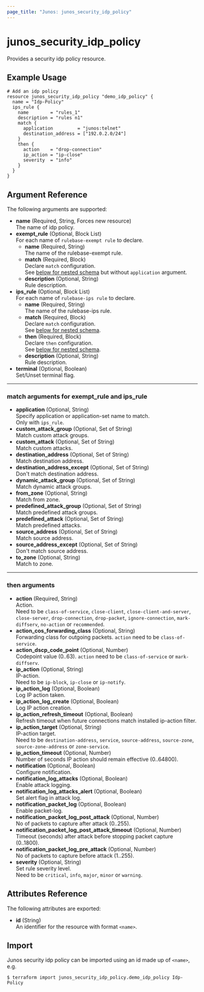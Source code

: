 ```yaml
---
page_title: "Junos: junos_security_idp_policy"
---
```


# junos_security_idp_policy

Provides a security idp policy resource.

## Example Usage

```hcl
# Add an idp policy
resource junos_security_idp_policy "demo_idp_policy" {
  name = "Idp-Policy"
  ips_rule {
    name        = "rules_1"
    description = "rules n1"
    match {
      application         = "junos:telnet"
      destination_address = ["192.0.2.0/24"]
    }
    then {
      action    = "drop-connection"
      ip_action = "ip-close"
      severity  = "info"
    }
  }
}
```

## Argument Reference

The following arguments are supported:

- **name** (Required, String, Forces new resource)  
  The name of idp policy.
- **exempt_rule** (Optional, Block List)  
  For each name of `rulebase-exempt rule` to declare.
  - **name** (Required, String)  
    The name of the rulebase-exempt rule.
  - **match** (Required, Block)  
    Declare `match` configuration.  
    See [below for nested schema](#match-arguments-for-exempt_rule-and-ips_rule) but without
    `application` argument.
  - **description** (Optional, String)  
    Rule description.
- **ips_rule** (Optional, Block List)  
  For each name of `rulebase-ips rule` to declare.
  - **name** (Required, String)  
    The name of the rulebase-ips rule.
  - **match** (Required, Block)  
    Declare `match` configuration.  
    See [below for nested schema](#match-arguments-for-exempt_rule-and-ips_rule).
  - **then** (Required, Block)  
    Declare `then` configuration.  
    See [below for nested schema](#then-arguments).
  - **description** (Optional, String)  
    Rule description.
- **terminal** (Optional, Boolean)  
  Set/Unset terminal flag.

---

### match arguments for exempt_rule and ips_rule

- **application** (Optional, String)  
  Specify application or application-set name to match.  
  Only with `ips_rule`.
- **custom_attack_group** (Optional, Set of String)  
  Match custom attack groups.
- **custom_attack** (Optional, Set of String)  
  Match custom attacks.
- **destination_address** (Optional, Set of String)  
  Match destination address.
- **destination_address_except** (Optional, Set of String)  
  Don't match destination address.
- **dynamic_attack_group** (Optional, Set of String)  
  Match dynamic attack groups.
- **from_zone** (Optional, String)  
  Match from zone.
- **predefined_attack_group** (Optional, Set of String)  
  Match predefined attack groups.
- **predefined_attack** (Optional, Set of String)  
  Match predefined attacks.
- **source_address** (Optional, Set of String)  
  Match source address.
- **source_address_except** (Optional, Set of String)  
  Don't match source address.
- **to_zone** (Optional, String)  
  Match to zone.

---

### then arguments

- **action** (Required, String)  
  Action.  
  Need to be `class-of-service`, `close-client`, `close-client-and-server`, `close-server`,
  `drop-connection`, `drop-packet`, `ignore-connection`, `mark-diffserv`, `no-action` or `recommended`.
- **action_cos_forwarding_class** (Optional, String)  
  Forwarding class for outgoing packets.
  `action` need to be `class-of-service`.
- **action_dscp_code_point** (Optional, Number)  
  Codepoint value (0..63).
  `action` need to be `class-of-service` or `mark-diffserv`.
- **ip_action** (Optional, String)  
  IP-action.  
  Need to be `ip-block`, `ip-close` or `ip-notify`.
- **ip_action_log** (Optional, Boolean)  
  Log IP action taken.
- **ip_action_log_create** (Optional, Boolean)  
  Log IP action creation.
- **ip_action_refresh_timeout** (Optional, Boolean)  
  Refresh timeout when future connections match installed ip-action filter.
- **ip_action_target** (Optional, String)  
  IP-action target.  
  Need to be `destination-address`, `service`, `source-address`, `source-zone`,
  `source-zone-address` or `zone-service`.
- **ip_action_timeout** (Optional, Number)  
  Number of seconds IP action should remain effective (0..64800).
- **notification** (Optional, Boolean)  
  Configure notification.
- **notification_log_attacks** (Optional, Boolean)  
  Enable attack logging.
- **notification_log_attacks_alert** (Optional, Boolean)  
  Set alert flag in attack log.
- **notification_packet_log** (Optional, Boolean)  
  Enable packet-log.
- **notification_packet_log_post_attack** (Optional, Number)  
  No of packets to capture after attack (0..255).
- **notification_packet_log_post_attack_timeout** (Optional, Number)  
  Timeout (seconds) after attack before stopping packet capture (0..1800).
- **notification_packet_log_pre_attack** (Optional, Number)  
  No of packets to capture before attack (1..255).
- **severity** (Optional, String)  
  Set rule severity level.  
  Need to be `critical`, `info`, `major`, `minor` or `warning`.

## Attributes Reference

The following attributes are exported:

- **id** (String)  
  An identifier for the resource with format `<name>`.

## Import

Junos security idp policy can be imported using an id made up of `<name>`, e.g.

```shell
$ terraform import junos_security_idp_policy.demo_idp_policy Idp-Policy
```
